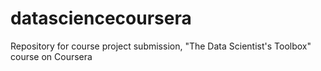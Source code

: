 datasciencecoursera
===================

Repository for course project submission, "The Data Scientist's Toolbox" course on Coursera
